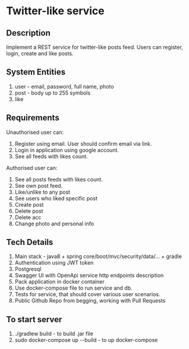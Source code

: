 # Twitter-like service

## Description

Implement a REST service for twitter-like posts feed.
Users can register, login, create and like posts.

## System Entities
1. user - email, password, full name, photo 
2. post - body up to 255 symbols
3. like

## Requirements

Unauthorised user can:
1. Register using email. User should confirm email via link.
2. Login in application using google account.
3. See all feeds with likes count.

Authorised user can:
1. See all posts feeds with likes count.
2. See own post feed.
3. Like/unlike to any post
4. See users who liked specific post
5. Create post
6. Delete post
7. Delete acc
8. Change photo and personal info

## Tech Details

1. Main stack - java8 + spring core/boot/mvc/security/data/... + gradle
2. Authentication using JWT token
3. Postgresql
4. Swagger UI with OpenApi service http endpoints description 
5. Pack application in docker container
6. Use docker-compose file to run service and db.
7. Tests for service, that should cover various user scenarios.
8. Public Github Repo from begging, working with Pull Requests

## To start server
1. ./gradlew build - to build .jar file
2. sudo docker-compose up --build - to up docker-compose
